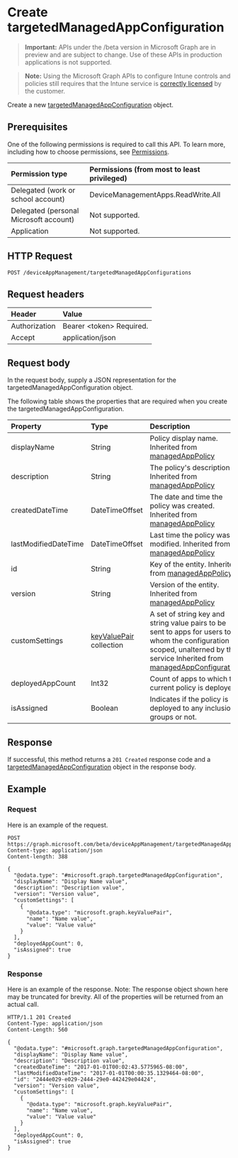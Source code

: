 ﻿# Create targetedManagedAppConfiguration

> **Important:** APIs under the /beta version in Microsoft Graph are in preview and are subject to change. Use of these APIs in production applications is not supported.

> **Note:** Using the Microsoft Graph APIs to configure Intune controls and policies still requires that the Intune service is [correctly licensed](https://go.microsoft.com/fwlink/?linkid=839381) by the customer.

Create a new [targetedManagedAppConfiguration](../resources/intune-mam-targetedmanagedappconfiguration.md) object.
## Prerequisites
One of the following permissions is required to call this API. To learn more, including how to choose permissions, see [Permissions](../../../concepts/permissions-reference.md).

|Permission type|Permissions (from most to least privileged)|
|:---|:---|
|Delegated (work or school account)|DeviceManagementApps.ReadWrite.All|
|Delegated (personal Microsoft account)|Not supported.|
|Application|Not supported.|

## HTTP Request
<!-- {
  "blockType": "ignored"
}
-->
``` http
POST /deviceAppManagement/targetedManagedAppConfigurations
```

## Request headers
|Header|Value|
|:---|:---|
|Authorization|Bearer &lt;token&gt; Required.|
|Accept|application/json|

## Request body
In the request body, supply a JSON representation for the targetedManagedAppConfiguration object.

The following table shows the properties that are required when you create the targetedManagedAppConfiguration.

|Property|Type|Description|
|:---|:---|:---|
|displayName|String|Policy display name. Inherited from [managedAppPolicy](../resources/intune-mam-managedapppolicy.md)|
|description|String|The policy's description. Inherited from [managedAppPolicy](../resources/intune-mam-managedapppolicy.md)|
|createdDateTime|DateTimeOffset|The date and time the policy was created. Inherited from [managedAppPolicy](../resources/intune-mam-managedapppolicy.md)|
|lastModifiedDateTime|DateTimeOffset|Last time the policy was modified. Inherited from [managedAppPolicy](../resources/intune-mam-managedapppolicy.md)|
|id|String|Key of the entity. Inherited from [managedAppPolicy](../resources/intune-mam-managedapppolicy.md)|
|version|String|Version of the entity. Inherited from [managedAppPolicy](../resources/intune-mam-managedapppolicy.md)|
|customSettings|[keyValuePair](../resources/intune-mam-keyvaluepair.md) collection|A set of string key and string value pairs to be sent to apps for users to whom the configuration is scoped, unalterned by this service Inherited from [managedAppConfiguration](../resources/intune-mam-managedappconfiguration.md)|
|deployedAppCount|Int32|Count of apps to which the current policy is deployed.|
|isAssigned|Boolean|Indicates if the policy is deployed to any inclusion groups or not.|



## Response
If successful, this method returns a `201 Created` response code and a [targetedManagedAppConfiguration](../resources/intune-mam-targetedmanagedappconfiguration.md) object in the response body.

## Example
### Request
Here is an example of the request.
``` http
POST https://graph.microsoft.com/beta/deviceAppManagement/targetedManagedAppConfigurations
Content-type: application/json
Content-length: 388

{
  "@odata.type": "#microsoft.graph.targetedManagedAppConfiguration",
  "displayName": "Display Name value",
  "description": "Description value",
  "version": "Version value",
  "customSettings": [
    {
      "@odata.type": "microsoft.graph.keyValuePair",
      "name": "Name value",
      "value": "Value value"
    }
  ],
  "deployedAppCount": 0,
  "isAssigned": true
}
```

### Response
Here is an example of the response. Note: The response object shown here may be truncated for brevity. All of the properties will be returned from an actual call.
``` http
HTTP/1.1 201 Created
Content-Type: application/json
Content-Length: 560

{
  "@odata.type": "#microsoft.graph.targetedManagedAppConfiguration",
  "displayName": "Display Name value",
  "description": "Description value",
  "createdDateTime": "2017-01-01T00:02:43.5775965-08:00",
  "lastModifiedDateTime": "2017-01-01T00:00:35.1329464-08:00",
  "id": "2444e029-e029-2444-29e0-442429e04424",
  "version": "Version value",
  "customSettings": [
    {
      "@odata.type": "microsoft.graph.keyValuePair",
      "name": "Name value",
      "value": "Value value"
    }
  ],
  "deployedAppCount": 0,
  "isAssigned": true
}
```











